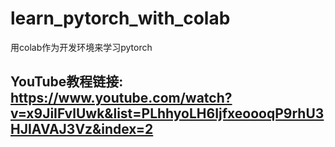 # learn_pytorch_with_colab
用colab作为开发环境来学习pytorch
## YouTube教程链接: https://www.youtube.com/watch?v=x9JiIFvlUwk&list=PLhhyoLH6IjfxeoooqP9rhU3HJIAVAJ3Vz&index=2
